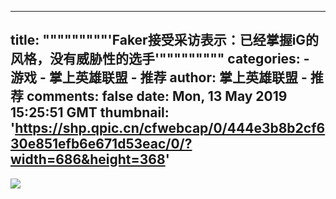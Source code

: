 
---
title: """""""""'Faker接受采访表示：已经掌握iG的风格，没有威胁性的选手'"""""""""
categories: 
    - 游戏
    - 掌上英雄联盟 - 推荐
author: 掌上英雄联盟 - 推荐
comments: false
date: Mon, 13 May 2019 15:25:51 GMT
thumbnail: 'https://shp.qpic.cn/cfwebcap/0/444e3b8b2cf630e851efb6e671d53eac/0/?width=686&height=368'
---

<div>   
<img src="https://shp.qpic.cn/cfwebcap/0/444e3b8b2cf630e851efb6e671d53eac/0/?width=686&height=368" referrerpolicy="no-referrer">  
</div>
            